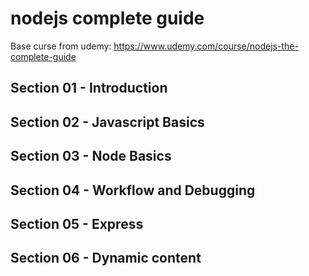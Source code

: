 # nodejs complete guide

Base curse from udemy:
https://www.udemy.com/course/nodejs-the-complete-guide

## Section 01 - Introduction

## Section 02 - Javascript Basics

## Section 03 - Node Basics

## Section 04 - Workflow and Debugging

## Section 05 - Express

## Section 06 - Dynamic content
